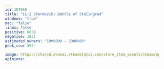 ```yaml
---
id: 307960
title: "IL-2 Sturmovik: Battle of Stalingrad"
windows: "true"
mac: "false"
linux: false
positive: 6850
negative: 1821
estimated_owners: "1000000 - 2000000"
peak_ccu: 390

image: https://shared.akamai.steamstatic.com/store_item_assets/steam/apps/307960/header.jpg?t=1732640656
opinions:
---
```

